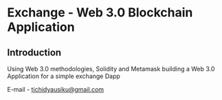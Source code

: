 # Exchange - Web 3.0 Blockchain Application

## Introduction
Using Web 3.0 methodologies, Solidity and Metamask building a Web 3.0 Application for a simple exchange Dapp

E-mail - tjchidyausiku@gmail.com

